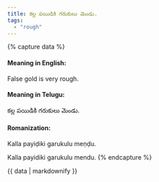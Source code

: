```yaml
---
title: కల్ల పయిడికి గరుకులు మెండు.
tags:
  - "rough"
---
```


{% capture data %}
#### Meaning in English:
False gold is very rough.

#### Meaning in Telugu:
కల్ల పయిడికి గరుకులు మెండు.

#### Romanization:
Kalla payiḍiki garukulu meṇḍu.

Kalla payidiki garukulu mendu.
{% endcapture %}

{{ data | markdownify }}

